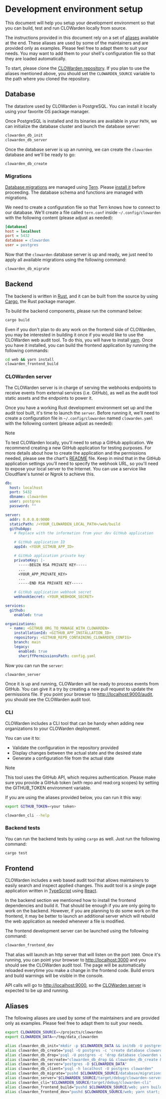 # Development environment setup

This document will help you setup your development environment so that you can build, test and run CLOWarden locally from source.

The instructions provided in this document rely on a set of [aliases](#aliases) available at the end. These aliases are used by some of the maintainers and are provided only as examples. Please feel free to adapt them to suit your needs. You may want to add them to your shell's configuration file so that they are loaded automatically.

To start, please clone the [CLOWarden repository](https://github.com/cncf/clowarden). If you plan to use the aliases mentioned above, you should set the `CLOWARDEN_SOURCE` variable to the path where you cloned the repository.

## Database

The datastore used by CLOWarden is PostgreSQL. You can install it locally using your favorite OS package manager.

Once PostgreSQL is installed and its binaries are available in your `PATH`, we can initialize the database cluster and launch the database server:

```sh
clowarden_db_init
clowarden_db_server
```

Once the database server is up an running, we can create the `clowarden` database and we'll be ready to go:

```sh
clowarden_db_create
```

### Migrations

[Database migrations](https://github.com/cncf/clowarden/tree/main/database/migrations) are managed using [Tern](https://github.com/jackc/tern). Please [install it](https://github.com/jackc/tern#installation) before proceeding. The database schema and functions are managed with migrations.

We need to create a configuration file so that Tern knows how to connect to our database. We'll create a file called `tern.conf` inside `~/.config/clowarden` with the following content (please adjust as needed):

```ini
[database]
host = localhost
port = 5432
database = clowarden
user = postgres
```

Now that the `clowarden` database server is up and ready, we just need to apply all available migrations using the following command:

```sh
clowarden_db_migrate
```

## Backend

The backend is written in [Rust](https://www.rust-lang.org), and it can be built from the source by using [Cargo](https://rustup.rs), the Rust package manager.

To build the backend components, please run the command below:

```sh
cargo build
```

Even if you don't plan to do any work on the frontend side of CLOWarden, you may be interested in building it once if you would like to use the CLOWarden web audit tool. To do this, you will have to install [yarn](https://yarnpkg.com/getting-started/install). Once you have it installed, you can build the frontend application by running the following commands:

```sh
cd web && yarn install
clowarden_frontend_build
```

### CLOWarden server

The CLOWarden server is in charge of serving the webhooks endpoints to receive events from external services (i.e. GitHub), as well as the audit tool static assets and the endpoints to power it.

Once you have a working Rust development environment set up and the audit tool built, it's time to launch the `server`. Before running it, we'll need to create a configuration file in `~/.config/clowarden` named `clowarden.yaml` with the following content (please adjust as needed):

> [!NOTE]
> To test CLOWarden locally, you'll need to setup a GitHub application. We recommend creating a new GitHub application for testing purposes. For more details about how to create the application and the permissions needed, please see the chart's [README](https://artifacthub.io/packages/helm/clowarden/clowarden) file. Keep in mind that in the GitHub application settings you'll need to specify the webhook URL, so you'll need to expose your local server to the Internet. You can use a service like Cloudflare's tunnel or Ngrok to achieve this.

```yaml
db:
  host: localhost
  port: 5432
  dbname: clowarden
  user: postgres
  password: ""

server:
  addr: 0.0.0.0:9000
  staticPath: /<YOUR_CLOWARDEN_LOCAL_PATH>/web/build
  githubApp:
    # Replace with the information from your dev GitHub application

    # GitHub application ID
    appId: <YOUR_GITHUB_APP_ID>

    # GitHub application private key
    privateKey: |-
      -----BEGIN RSA PRIVATE KEY-----
      ...
      <YOUR_APP_PRIVATE_KEY>
      ...
      -----END RSA PRIVATE KEY-----

    # GitHub application webhook secret
    webhookSecret: <YOUR_WEBHOOK_SECRET>

services:
  github:
    enabled: true

organizations:
  - name: <GITHUB_ORG_TO_MANAGE_WITH_CLOWARDEN>
    installationId: <GITHUB_APP_INSTALLATION_ID>
    repository: <GITHUB_REPO_CONTAINING_CLOWARDEN_CONFIG>
    branch: main
    legacy:
      enabled: true
      sheriffPermissionsPath: config.yaml
```

Now you can run the `server`:

```sh
clowarden_server
```

Once it is up and running, CLOWarden will be ready to process events from GitHub. You can give it a try by creating a new pull request to update the permissions file. If you point your browser to <http://localhost:9000/audit>, you should see the CLOWarden audit tool.

### CLI

CLOWarden includes a CLI tool that can be handy when adding new organizations to your CLOWarden deployment.

You can use it to:

- Validate the configuration in the repository provided
- Display changes between the actual state and the desired state
- Generate a configuration file from the actual state

> [!NOTE]
> This tool uses the GitHub API, which requires authentication. Please make sure you provide a GitHub token (with repo and read:org scopes) by setting the GITHUB_TOKEN environment variable.

If you are using the aliases provided below, you can run it this way:

```sh
export GITHUB_TOKEN=<your token>

clowarden_cli --help
```

### Backend tests

You can run the backend tests by using `cargo` as well. Just run the following command:

```sh
cargo test
```

## Frontend

CLOWarden includes a web based audit tool that allows maintainers to easily search and inspect applied changes. This audit tool is a single page application written in [TypeScript](https://www.typescriptlang.org) using [React](https://reactjs.org).

In the backend section we mentioned how to install the frontend dependencies and build it. That should be enough if you are only going to work on the backend. However, if you are planning to do some work on the frontend, it may be better to launch an additional server which will rebuild the web application as needed whenever a file is modified.

The frontend development server can be launched using the following command:

```sh
clowarden_frontend_dev
```

That alias will launch an http server that will listen on the port `3000`. Once it's running, you can point your browser to [http://localhost:3000](http://localhost:3000) and you should see the CLOWarden audit tool. The page will be automatically reloaded everytime you make a change in the frontend code. Build errors and build warnings will be visible in the console.

API calls will go to <http://localhost:9000>, so the [CLOWarden server](#clowarden-server) is expected to be up and running.

## Aliases

The following aliases are used by some of the maintainers and are provided only as examples. Please feel free to adapt them to suit your needs.

```sh
export CLOWARDEN_SOURCE=~/projects/clowarden
export CLOWARDEN_DATA=~/tmp/data_clowarden

alias clowarden_db_init="mkdir -p $CLOWARDEN_DATA && initdb -U postgres $CLOWARDEN_DATA"
alias clowarden_db_create="psql -U postgres -c 'create database clowarden'"
alias clowarden_db_drop="psql -U postgres -c 'drop database clowarden with (force)'"
alias clowarden_db_recreate="clowarden_db_drop && clowarden_db_create && clowarden_db_migrate"
alias clowarden_db_server="postgres -D $CLOWARDEN_DATA"
alias clowarden_db_client="psql -h localhost -U postgres clowarden"
alias clowarden_db_migrate="pushd $CLOWARDEN_SOURCE/database/migrations; TERN_CONF=~/.config/clowarden/tern.conf ./migrate.sh; popd"
alias clowarden_server="$CLOWARDEN_SOURCE/target/debug/clowarden-server -c ~/.config/clowarden/clowarden.yaml"
alias clowarden_cli="$CLOWARDEN_SOURCE/target/debug/clowarden-cli"
alias clowarden_frontend_build="pushd $CLOWARDEN_SOURCE/web; yarn build; popd"
alias clowarden_frontend_dev="pushd $CLOWARDEN_SOURCE/web; yarn start; popd"
```
